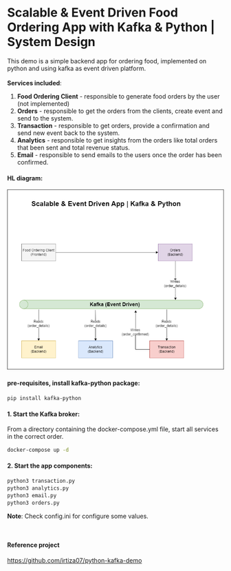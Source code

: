 # Scalable & Event Driven Food Ordering App with Kafka & Python | System Design

This demo is a simple backend app for ordering food, implemented on python and using kafka as event driven platform.<br/>
<br/>
**Services included**:
1. **Food Ordering Client** - responsible to generate food orders by the user (not implemented)
2. **Orders** - responsible to get the orders from the clients, create event and send to the system.
3. **Transaction** - responsible to get orders, provide a confirmation and send new event back to the system.
4. **Analytics** - responsible to get insights from the orders like total orders that been sent and total revenue status.
5. **Email** - responsible to send emails to the users once the order has been confirmed.

#### HL diagram:
![! kafka-python-demo](https://github.com/ranrosenzweig/kafka-python-demo/blob/main/doc/img/diagram.png)

#### pre-requisites, install kafka-python package:
```sh
pip install kafka-python
```

#### 1. Start the Kafka broker:
From a directory containing the docker-compose.yml file, start all services in the correct order.
```sh
docker-compose up -d
```

#### 2. Start the app components:
```sh
python3 transaction.py 
python3 analytics.py 
python3 email.py 
python3 orders.py 
```


**Note**: Check config.ini for configure some values.

</br>

#### Reference project
https://github.com/irtiza07/python-kafka-demo